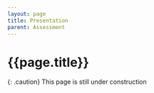 ```yaml
---
layout: page
title: Presentation
parent: Assessment
---
```


# {{page.title}}

{: .caution}
This page is still under construction